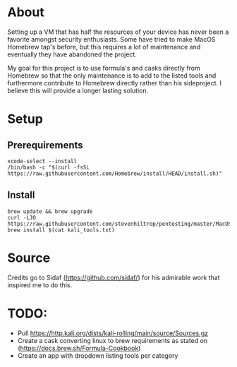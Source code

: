 # About
Setting up a VM that has half the resources of your device has never been a favorite amongst security enthusiasts. Some have tried to make MacOS Homebrew tap's before, but this requires a lot of maintenance and eventually they have abandoned the project.

My goal for this project is to use formula's and casks directly from Homebrew so that the only maintenance is to add to the listed tools and furthermore contribute to Homebrew directly rather than his sideproject. I believe this will provide a longer lasting solution.

# Setup
## Prerequirements
    xcode-select --install
    /bin/bash -c "$(curl -fsSL https://raw.githubusercontent.com/Homebrew/install/HEAD/install.sh)"

## Install
    brew update && brew upgrade
    curl -LJO https://raw.githubusercontent.com/stevenhiltrop/pentesting/master/MacOS/kali_tools.txt
    brew install $(cat kali_tools.txt)

# Source
Credits go to Sidaf (https://github.com/sidaf/) for his admirable work that inspired me to do this.


# TODO:
* Pull https://http.kali.org/dists/kali-rolling/main/source/Sources.gz
* Create a cask converting linux to brew requirements as stated on (https://docs.brew.sh/Formula-Cookbook)
* Create an app with dropdown listing tools per category


